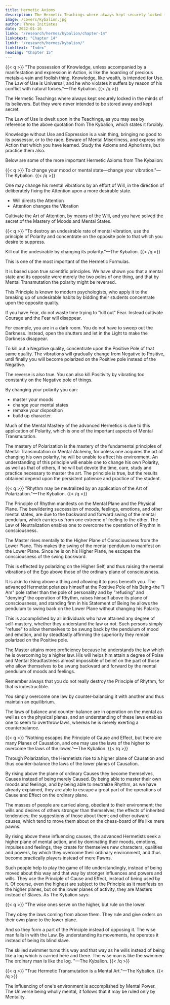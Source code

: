 ```yaml
---
title: Hermetic Axioms
description: The Hermetic Teachings where always kept securely locked in the minds of its believers. But they were never intended to be stored away and kept secret.
image: /covers/kybalion.jpg
author: Three Initiates
date: 2022-01-16
linkb: "/research/hermes/kybalion/chapter-14"
linkbtext: "Chapter 14"
linkf: "/research/hermes/kybalion/"
linkftext: "Index"
heading: "Chapter 15"
---
```



{{< q >}}
"The possession of Knowledge, unless accompanied by a manifestation and expression in Action, is like the hoarding of precious metals-a vain and foolish thing. Knowledge, like wealth, is intended for Use. The Law of Use is Universal, and he who violates it suffers by reason of his conflict with natural forces."—The Kybalion.
{{< /q >}}


The Hermetic Teachings where always kept securely locked in the minds of its believers. But they were never intended to be stored away and kept secret.

The Law of Use is dwelt upon in the Teachings, as you may see by reference to the above quotation from The Kybalion, which states it forcibly. 

Knowledge without Use and Expression is a vain thing, bringing no good to its possessor, or to the race. Beware of Mental Miserliness, and express into Action that which you have learned. Study the Axioms and Aphorisms, but practice them also.

Below are some of the more important Hermetic Axioms from The Kybalion:<!-- , with a few comments added to each. Make these your own, and practice and use them, for they are not really your own until you have Used them. -->

{{< q >}}
To change your mood or mental state—change your vibration."—The Kybalion.
{{< /q >}}


One may change his mental vibrations by an effort of Will, in the direction of deliberately fixing the Attention upon a more desirable state. 
- Will directs the Attention
- Attention changes the Vibration

Cultivate the Art of Attention, by means of the Will, and you have solved the secret of the Mastery of Moods and Mental States.


{{< q >}}
"To destroy an undesirable rate of mental vibration, use the principle of Polarity and concentrate on the opposite pole to that which you desire to suppress. 

Kill out the undesirable by changing its polarity."—The Kybalion.
{{< /q >}}


This is one of the most important of the Hermetic Formulas. 

It is based upon true scientific principles. We have shown you that a mental state and its opposite were merely the two poles of one thing, and that by Mental Transmutation the polarity might be reversed. 

This Principle is known to modern psychologists, who apply it to the breaking up of undesirable habits by bidding their students concentrate upon the opposite quality. 

If you have Fear, do not waste time trying to "kill out" Fear. Instead cultivate Courage and the Fear will disappear.

For example, you are in a dark room. You do not have to sweep out the Darkness. Instead, open the shutters and let in the Light to make the Darkness disappear. 

To kill out a Negative quality, concentrate upon the Positive Pole of that same quality. The  vibrations will gradually change from Negative to Positive, until finally you will become polarized on the Positive pole instead of the Negative. 

The reverse is also true. You can also kill Positivity by <!-- , as many have found out to their sorrow, when they have allowed themselves to --> vibrating too constantly on the Negative pole of things.

By changing your polarity you can:
- master your moods
- change your mental states
- remake your disposition
- build up character. 

Much of the Mental Mastery of the advanced Hermetics is due to this application of Polarity, which is one of the important aspects of Mental Transmutation. 

<!-- Remember the Hermetic Axiom (quoted previously), which says:

"Mind (as well as metals and elements) may be transmuted from state to state; degree to degree, condition to condition; pole to pole; vibration to vibration."—The Kybalion. -->

The mastery of Polarization is the mastery of the fundamental principles of Mental Transmutation or Mental Alchemy, for unless one acquires the art of changing his own polarity, he will be unable to affect his environment. An understanding of this principle will enable one to change his own Polarity, as well as that of others, if he will but devote the time, care, study and practice necessary to master the art. The principle is true, but the results obtained depend upon the persistent patience and practice of the student.

{{< q >}}
"Rhythm may be neutralized by an application of the Art of Polarization."—The Kybalion.
{{< /q >}}


The Principle of Rhythm manifests on the Mental Plane and the Physical Plane. The bewildering succession of moods, feelings, emotions, and other mental states, are due to the backward and forward swing of the mental pendulum, which carries us from one extreme of feeling to the other. The Law of Neutralization enables one to overcome the operation of Rhythm in consciousness. 


The Master rises mentally to the Higher Plane of Consciousness from the Lower Plane. This makes the swing of the mental pendulum to manifest on the Lower Plane. Since he is on his Higher Plane, he escapes the consciousness of the swing backward. 

This is effected by polarizing on the Higher Self, and thus raising the mental vibrations of the Ego above those of the ordinary plane of consciousness. 

It is akin to rising above a thing and allowing it to pass beneath you. The advanced Hermetist polarizes himself at the Positive Pole of his Being-the "I Am" pole rather than the pole of personality and by "refusing" and "denying" the operation of Rhythm, raises himself above its plane of consciousness, and standing firm in his Statement of Being he allows the pendulum to swing back on the Lower Plane without changing his Polarity. 

This is accomplished by all individuals who have attained any degree of self-mastery, whether they understand the law or not. Such persons simply "refuse" to allow themselves to be swung back by the pendulum of mood and emotion, and by steadfastly affirming the superiority they remain polarized on the Positive pole.

The Master attains more proficiency because he understands the law which he is overcoming by a higher law. His will helps him attain a degree of Poise and Mental Steadfastness almost impossible of belief on the part of those who allow themselves to be swung backward and forward by the mental pendulum of moods and feelings.

Remember always that you do not really destroy the Principle of Rhythm, for that is indestructible.

You simply overcome one law by counter-balancing it with another and thus maintain an equilibrium. 

The laws of balance and counter-balance are in operation on the mental as well as on the physical planes, and an understanding of these laws enables one to seem to overthrow laws, whereas he is merely exerting a counterbalance.

{{< q >}}
"Nothing escapes the Principle of Cause and Effect, but there are many Planes of Causation, and one may use the laws of the higher to overcome the laws of the lower."—The Kybalion.
{{< /q >}}


Through Polarization, the Hermetists rise to a higher plane of Causation and thus counter-balance the laws of the lower planes of Causation. 

By rising above the plane of ordinary Causes they become themselves, Causes instead of being merely Caused. By being able to master their own moods and feelings, and by being able to neutralize Rhythm, as we have already explained, they are able to escape a great part of the operations of Cause and Effect on the ordinary plane. 

The masses of people are carried along, obedient to their environment; the wills and desires of others stronger than themselves; the effects of inherited tendencies; the suggestions of those about them; and other outward causes; which tend to move them about on the chess-board of life like mere pawns. 

By rising above these influencing causes, the advanced Hermetists seek a higher plane of mental action, and by dominating their moods, emotions, impulses and feelings, they create for themselves new characters, qualities and powers, by which they overcome their ordinary environment, and thus become practically players instead of mere Pawns. 

Such people help to play the game of life understandingly, instead of being moved about this way and that way by stronger influences and powers and wills. They use the Principle of Cause and Effect, instead of being used by it. Of course, even the highest are subject to the Principle as it manifests on the higher planes, but on the lower planes of activity, they are Masters instead of Slaves. As The Kybalion says:


{{< q >}}
"The wise ones serve on the higher, but rule on the lower. 

They obey the laws coming from above them. They rule and give orders on their own plane to the lower plane.

And so they form a part of the Principle instead of opposing it. The wise man falls in with the Law. By understanding its movements, he operates it instead of being its blind slave. 

The skilled swimmer turns this way and that way as he wills instead of being like a log which is carried here and there. The wise man is like the swimmer. The ordinary man is like the log. <!-- ; wise man and fool, are subject to Law. He who understands this is well on the road to Mastery. -->"—The Kybalion.
{{< /q >}}


<!-- In conclusion let us again call your attention to the Hermetic Axiom: -->

{{< q >}}
"True Hermetic Transmutation is a Mental Art."—The Kybalion.
{{< /q >}}


<!-- In the above axiom, the Hermetists teach that the great work of -->

The influencing of one's environment is accomplished by Mental Power. The Universe being wholly mental, it follows that it may be ruled only by Mentality. 

<!-- And in this truth is to be found an explanation of all the phenomena and manifestations of the various mental powers which are attracting so much attention and study in these earlier years of the Twentieth Century.  -->

<!-- Back of and under the teachings of the various cults and schools, remains ever constant the Principle of the Mental Substance of the Universe. If the Universe be Mental in its substantial nature, then it follows that Mental Transmutation must change the conditions and phenomena of the Universe. If the Universe is Mental, then Mind must be the highest power affecting its phenomena. If this be understood then all the so-called "miracles" and "wonder-workings" are seen plainly for what they are. -->

<!-- "THE ALL is MIND; The Universe is Mental."—The Kybalion.
 -->